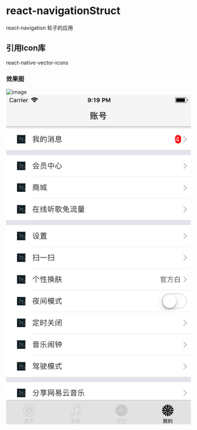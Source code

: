 # react-navigationStruct
react-navigation 轮子的应用

## 引用Icon库
react-native-vector-icons

### 效果图
![image](https://github.com/markdashi/react-navigationStruct/blob/master/Images/ios.gif=300*300)
![image](https://github.com/markdashi/react-navigationStruct/blob/master/Images/account.png?raw=true)

